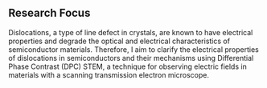 
## Research Focus

Dislocations, a type of line defect in crystals, are known to have electrical properties and degrade the optical and electrical characteristics of semiconductor materials. Therefore, I aim to clarify the electrical properties of dislocations in semiconductors and their mechanisms using Differential Phase Contrast (DPC) STEM, a technique for observing electric fields in materials with a scanning transmission electron microscope. 
